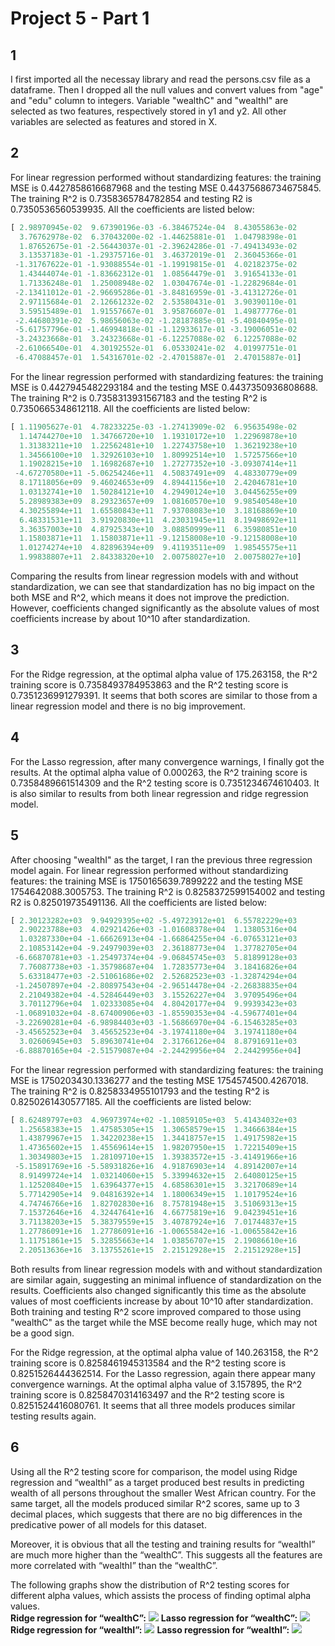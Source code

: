 # Project 5 - Part 1

## 1
I first imported all the necessay library and read the persons.csv file as a dataframe. Then I dropped all the null values and convert values from "age" and "edu" column to integers. Variable "wealthC" and "wealthI" are selected as two features, respectively stored in y1 and y2. All other variables are selected as features and stored in X. 

## 2
For linear regression performed without standardizing features: the training MSE is 0.4427858616687968 and the testing MSE 0.44375686734675845. The training R^2 is 0.7358365784782854 and testing R2 is 0.7350536560539935. All the coefficients are listed below: 
```python
[ 2.98970945e-02  9.67390196e-03 -6.38467524e-04  8.43055863e-02
  3.76762978e-02  6.37043200e-02 -1.44625881e-01  1.04798398e-01
  1.87652675e-01 -2.56443037e-01 -2.39624286e-01 -7.49413493e-02
  3.13537183e-01 -1.29375716e-01  3.46372019e-01  2.36045366e-01
 -1.31767622e-01 -1.93088554e-01 -1.19919815e-01  4.02182375e-02
  1.43444074e-01 -1.83662312e-01  1.08564479e-01  3.91654133e-01
  1.71336248e-01  1.25008948e-02  1.03047674e-01 -1.22829684e-01
 -2.13411012e-01 -2.96695286e-01 -3.84816959e-01 -3.41312726e-01
  2.97115684e-01  2.12661232e-02  2.53580431e-01  3.90390110e-01
  3.59515489e-01  1.91557667e-01  3.95876607e-01  1.49877776e-01
 -2.44680391e-02  5.98656063e-02 -1.28187885e-01 -5.40840495e-01
 -5.61757796e-01 -1.46994818e-01 -1.12933617e-01 -3.19006051e-02
 -3.24323668e-01  3.24323668e-01 -6.12257088e-02  6.12257088e-02
 -2.61066540e-01  4.30192552e-01  6.05330241e-02  4.01997751e-01
 -6.47088457e-01  1.54316701e-02 -2.47015887e-01  2.47015887e-01]
```
For the linear regression performed with standardizing features: the training MSE is 0.4427945482293184 and the testing MSE 0.4437350936808688. The training R^2 is 0.7358313931567183 and the testing R^2 is 0.7350665348612118. All the coefficients are listed below: 
```python
[ 1.11905627e-01  4.78233225e-03 -1.27413909e-02  6.95635498e-02
  1.14744270e+10  1.34766720e+10  1.19310172e+10  1.22969878e+10
  1.31383211e+10  1.22562481e+10  1.22743758e+10  1.36219238e+10
  1.34566100e+10  1.32926103e+10  1.80992514e+10  1.57257566e+10
  1.19028215e+10  1.16982687e+10  1.27277352e+10 -3.09307414e+11
 -4.67270580e+11 -5.06254246e+11  4.50837491e+09  4.48330779e+09
  8.17118056e+09  9.46024653e+09  4.89441156e+10  2.42046781e+10
  1.03132741e+10  1.50284121e+10  4.29490124e+10  3.04456255e+09
  5.28989383e+09  8.29323657e+09  1.08160570e+10  9.98540548e+10
  4.30255894e+11  1.65580843e+11  7.93708083e+10  3.18168869e+10
  6.48331531e+11  3.91920830e+11  4.23031945e+11  8.19498692e+11
  3.36357003e+10  4.87925343e+10  3.08850999e+11  6.35980851e+10
  1.15803871e+11  1.15803871e+11 -9.12158008e+10 -9.12158008e+10
  1.01274274e+10  4.82896394e+09  9.41193511e+09  1.98545575e+11
  1.99838807e+11  2.84338320e+10  2.00758027e+10  2.00758027e+10]
```
Comparing the results from linear regression models with and without standardization, we can see that standardization has no big impact on the both MSE and R^2, which means it does not improve the prediction. However, coefficients changed significantly as the absolute values of most coefficients increase by about 10^10 after standardization.

## 3
For the Ridge regression, at the optimal alpha value of 175.263158, the R^2 training score is 0.7358493784953863 and the R^2 testing score is 0.7351236991279391. It seems that both scores are similar to those from a linear regression model and there is no big improvement. 

## 4
For the Lasso regression, after many convergence warnings, I finally got the results. At the optimal alpha value of 0.000263, the R^2 training score is 0.7358489661514309 and the R^2 testing score is 0.7351234674610403. It is also similar to results from both linear regression and ridge regression model. 

## 5
After choosing "wealthI" as the target, I ran the previous three regression model again. For linear regression performed without standardizing features: the training MSE is 1750165639.7899222 and the testing MSE 1754642088.3005753. The training R^2 is 0.8258372599154002 and testing R2 is 0.825019735491136. All the coefficients are listed below: 
```python
[ 2.30123282e+03  9.94929395e+02 -5.49723912e+01  6.55782229e+03
  2.90223788e+03  4.02921426e+03 -1.01608378e+04  1.13805316e+04
  1.03287330e+04 -1.66626913e+04 -1.66864255e+04 -6.07653121e+03
  2.10853142e+04 -9.24979039e+03  2.36188773e+04  1.37782705e+04
 -6.66870781e+03 -1.25497374e+04 -9.06845745e+03  5.81899128e+03
  7.76087738e+03 -1.35798687e+04  1.72835773e+04  3.18416826e+04
  5.63318477e+03 -2.51061686e+02  2.52682523e+03 -1.32874294e+04
 -1.24507897e+04 -2.80897543e+04 -2.96514478e+04 -2.26838835e+04
  2.21049382e+04 -4.52846449e+03  3.15526227e+04  3.97095496e+04
  3.70112796e+04  1.02333085e+04  4.80420177e+04  9.99393423e+03
 -1.06891032e+04 -8.67400906e+03 -1.85590353e+04 -4.59677401e+04
 -3.22690281e+04 -6.98984403e+03 -1.56866970e+04 -6.15463285e+03
 -3.45652523e+04  3.45652523e+04 -3.19741180e+04  3.19741180e+04
  3.02606945e+03  5.89630741e+04  2.31766126e+04  8.87916911e+03
 -6.88870165e+04 -2.51579087e+04 -2.24429956e+04  2.24429956e+04]
 ```
For the linear regression performed with standardizing features: the training MSE is 1750203430.1336277 and the testing MSE 1754574500.4267018. The training R^2 is 0.8258334955101793 and the testing R^2 is 0.8250261430577185. All the coefficients are listed below: 

```python
[ 8.62489797e+03  4.96973974e+02 -1.10859105e+03  5.41434032e+03
  1.25658383e+15  1.47585305e+15  1.30658579e+15  1.34666384e+15
  1.43879967e+15  1.34220238e+15  1.34418757e+15  1.49175982e+15
  1.47365602e+15  1.45569614e+15  1.98207950e+15  1.72215409e+15
  1.30349803e+15  1.28109710e+15  1.39383572e+15 -3.41491966e+16
 -5.15891769e+16 -5.58931826e+16  4.91876903e+14  4.89142007e+14
  8.91499724e+14  1.03214060e+15  5.33994632e+15  2.64080125e+15
  1.12520840e+15  1.63964377e+15  4.68586301e+15  3.32170689e+14
  5.77142905e+14  9.04816392e+14  1.18006349e+15  1.10179524e+16
  4.74746766e+16  1.82702830e+16  8.75781948e+15  3.51069313e+15
  7.15372646e+16  4.32447641e+16  4.66775819e+16  9.04239451e+16
  3.71138203e+15  5.38379559e+15  3.40787924e+16  7.01744837e+15
  1.27786091e+16  1.27786091e+16 -1.00655842e+16 -1.00655842e+16
  1.11751861e+15  5.32855663e+14  1.03856707e+15  2.19086610e+16
  2.20513636e+16  3.13755261e+15  2.21512928e+15  2.21512928e+15]
 ```
Both results from linear regression models with and without standardization are similar again, suggesting an minimal influence of standardization on the results. Coefficients also changed significantly this time as the absolute values of most coefficients increase by about 10^10 after standardization. Both training and testing R^2 score improved compared to those using "wealthC" as the target while the MSE become really huge, which may not be a good sign. 

For the Ridge regression, at the optimal alpha value of 140.263158, the R^2 training score is 0.8258461945313584 and the R^2 testing score is 0.8251526444362514. 
For the Lasso regression, again there appear many convergence warnings. At the optimal alpha value of 3.157895, the R^2 training score is 0.8258470314163497 and the R^2 testing score is 0.8251524416080761. It seems that all three models produces similar testing results again. 

## 6 
Using all the R^2 testing score for comparison, the model using Ridge regression and “wealthI” as a target produced best results in predicting wealth of all persons throughout the smaller West African country. For the same target, all the models produced similar R^2 scores, same up to 3 decimal places, which suggests that there are no big differences in the predicative power of all models for this dataset. 

Moreover, it is obvious that all the testing and training results for “wealthI” are much more higher than the “wealthC”. This suggests all the features are more correlated with “wealthI” than the “wealthC”. 

The following graphs show the distribution of R^2 testing scores for different alpha values, which assists the process of finding optimal alpha values.  
**Ridge regression for “wealthC”:** 
![](project5_1.png)
**Lasso regression for “wealthC”:** 
![](project5_2.png)
**Ridge regression for “wealthI”:** 
![](project5_3.png)
**Lasso regression for “wealthI”:**
![](project5_4.png)




